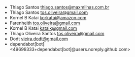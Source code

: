 * Thiago Santos <thiago.santos@maxmilhas.com.br>
* Thiago Santos <tos.oliveira@gmail.com>
* Kornel B Katai <korkatai@amazon.com>
* Farenheith <tos.oliveira@gmail.com>
* Kornel B Katai <kataik@gmail.com>
* Thiago Oliveira Santos <tos.oliveira@gmail.com>
* Dodt <vieira.dodt@gmail.com>
* dependabot[bot] <49699333+dependabot[bot]@users.noreply.github.com>
